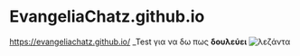 # EvangeliaChatz.github.io
https://evangeliachatz.github.io/
_Test για να δω πως **δουλεύει**
![λεζάντα]([file:///Users/evangeliachatzilygeroudi/Desktop/%CE%A3%CF%84%CE%B9%CE%B3%CE%BC%CE%B9%CE%BF%CC%81%CF%84%CF%85%CF%80%CE%BF%202022-10-08,%203.35.27%20%CE%BC%CE%BC.png](https://images.unsplash.com/photo-1628885363743-fbf9c98d4196?ixlib=rb-1.2.1&ixid=MnwxMjA3fDB8MHxwaG90by1wYWdlfHx8fGVufDB8fHx8&auto=format&fit=crop&w=870&q=80))
